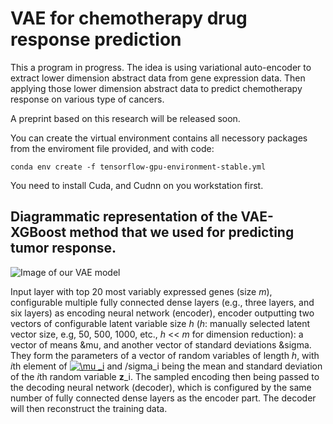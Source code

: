# VAE for chemotherapy drug response prediction

This a program in progress. The idea is using variational auto-encoder to extract lower dimension abstract data from gene expression data. Then applying those lower dimension abstract data to predict chemotherapy response on various type of cancers.

A preprint based on this research will be released soon.

You can create the virtual environment contains all necessory packages from the enviroment file provided, and with code:
```
conda env create -f tensorflow-gpu-environment-stable.yml

```

You need to install Cuda, and Cudnn on you workstation first.

## Diagrammatic representation of the VAE-XGBoost method that we used for predicting tumor response.
![Image of our VAE model](https://github.com/ATHED/VAE_for_chemotherapy_drug_response_prediction/blob/master/images/m1_pipeline_plot_modified.png)

Input layer with top 20 most variably expressed genes (size *m*), configurable multiple fully connected dense layers (e.g., three layers, and six layers) as encoding neural network (encoder), encoder outputting two vectors of configurable latent variable size *h* (*h*: manually selected latent vector size, e.g, 50, 500, 1000, etc., *h* << *m* for dimension reduction): a vector of means &mu, and another vector of standard deviations &sigma. They form the parameters of a vector of random variables of length *h*, with *i*th element of <a href="https://www.codecogs.com/eqnedit.php?latex=\inline&space;\mu&space;_i" target="_blank"><img src="https://latex.codecogs.com/png.latex?\inline&space;\mu&space;_i" title="\mu _i" /></a> and /sigma_i being the mean and standard deviation of the *i*th random variable **z**_i. The sampled encoding then being passed to the decoding neural network (decoder), which is configured by the same number of fully connected dense layers as the encoder part. The decoder will then reconstruct the training data. 
